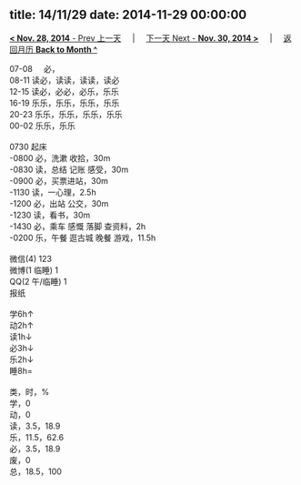 title: 14/11/29
date: 2014-11-29 00:00:00
---
[**< Nov. 28, 2014** - Prev 上一天](/lifelogs/2014/11/d28.html) &nbsp; &nbsp; | &nbsp; &nbsp; [下一天 Next - **Nov. 30, 2014 >**](/lifelogs/2014/11/d30.html) &nbsp; &nbsp; |  &nbsp; &nbsp; [返回月历 **Back to Month ^**](/lifelogs/2014/11/index.html)
<br/><div>07-08     必，</div><div>08-11 读必，读读，读读，读必</div><div>12-15 读必，必必，必乐，乐乐</div><div>16-19 乐乐，乐乐，乐乐，乐乐</div><div>20-23 乐乐，乐乐，乐乐，乐乐</div><div>00-02 乐乐，乐乐</div><div><br/></div><div>0730 起床</div><div>-0800 必，洗漱 收拾，30m</div><div>-0830 读，总结 记账 感受，30m</div><div>-0900 必，买票进站，30m</div><div>-1130 读，一心理，2.5h</div><div>-1200 必，出站 公交，30m</div><div>-1230 读，看书，30m</div><div>-1430 必，乘车 感慨 落脚 查资料，2h</div><div>-0200 乐，午餐 逛古城 晚餐 游戏，11.5h</div><div><br/></div><div>微信(4) 123</div><div>微博(1 临睡) 1</div><div>QQ(2 午/临睡) 1</div><div>报纸</div><div><br/></div><div>学6h↑</div><div>动2h↑</div><div>读1h↓</div><div>必3h↓</div><div>乐2h↓</div><div>睡8h=</div><div><br/></div><div>类，时，%</div><div>学，0</div><div>动，0</div><div>读，3.5，18.9</div><div>乐，11.5，62.6</div><div>必，3.5，18.9</div><div>废，0</div><div>总，18.5，100</div>